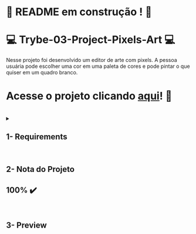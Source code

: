 # :construction: README em construção ! :construction:

# :computer: Trybe-03-Project-Pixels-Art :computer:

Nesse projeto foi desenvolvido um editor de arte com pixels. A pessoa usuária pode escolher uma cor em uma paleta de cores e pode pintar o que quiser em um quadro branco.

# Acesse o projeto clicando [aqui]()! :green_heart:

<br />

<details>
<summary>
  
## 1- Requirements
  
</summary>
 
### 1 - Adicione à página o título "Paleta de Cores".

<details>
  <summary>A página deve conter o título "Paleta de Cores"</summary>

- O título deverá ficar dentro de uma tag `h1` com o `id` denominado `title`;

- O texto do título deve ser **exatamente** "Paleta de Cores".

</details>

### 2 - Adicione à página uma paleta contendo quatro cores distintas.

<details>
  <summary>A página deve conter uma paleta com quatro opções de cores</summary>

- A paleta de cores deve ser um elemento com `id` denominado `color-palette`, e cada cor individual contida na paleta de cores deve possuir a `classe` chamada `color`;

- A cor de fundo de cada elemento da paleta deverá ser a cor que o elemento representa. **A única cor não permitida na paleta é a cor branca**;

- Cada elemento da paleta de cores deverá ter uma borda preta, sólida e com 1 pixel de largura;

- A paleta de cores deverá listar todas as cores disponíveis para utilização lado a lado, e deverá ser posicionada abaixo do título `Paleta de Cores`;

- A paleta de cores não deve conter cores repetidas.

</details>

### 3 - Adicione a cor **preta** como a primeira cor da paleta de cores.
  
A primeira cor na paleta criada no requisito 2 deve ser preta. As demais cores podem ser escolhidas livremente.<br />

### 4 - Adicione um botão para gerar cores aleatórias para a paleta de cores.

A primeira cor da sua paleta deve ser a cor preta, e as outras três cores devem ser geradas aleatoriamente ao clicar no botão.<br />

### 5 - Implemente uma função usando localStorage para que a paleta de cores gerada aleatoriamente seja mantida após recarregar a página.

As cores da paleta de cores que foram geradas aleatoriamente devem ser mantidas após recarregar a página<br />

### 6 - Adicione à página um quadro contendo 25 pixels.

<details>
  <summary>Sua página deve conter um quadro de pixels 5x5</summary>

- O quadro de *pixels* deve ter 5 elementos de largura e 5 elementos de comprimento;

- O quadro de *pixels* deve possuir o `id` denominado `pixel-board`, e cada *pixel* individual dentro do quadro deve possuir a `classe` denominada `pixel`;

- A cor inicial dos *pixels* que compõem o quadro de pixels deve ser branca;

- O quadro de *pixels* deve aparecer abaixo da paleta de cores.

</details>

### 7 - Faça com que cada pixel do quadro tenha largura e altura de 40 pixels e borda preta de 1 pixel de espessura.

Cada <code>pixel</code> do quadro deve possuir 40px de largura e 40px de altura e uma borda preta sólida de 1px de espessura<br />

### 8 - Defina a cor preta como cor inicial da paleta de cores

<details>
  <summary>A cor preta já deve estar selecionada na paleta para pintar os pixels do quadro ao iniciar a página.</summary>

- O elemento que posteriormente deverá receber a classe selected deve ser um dos elementos que possuem a classe color, como especificado no requisito 2.

- O elemento da cor preta deve possuir inicialmente a classe `selected`.

</details>

### 9 - Crie uma função para selecionar uma cor na paleta de cores e preencha os pixels no quadro.

<details>
  <summary>A cor clicada deve ser selecionada e poderá ser utilizada para preencher os quadros</summary>

- A cor clicada deve receber a `classe` `selected` e a cor previamente selecionada deve perder esta `classe`;

- Somente uma das cores da paleta pode ter a classe `selected` de cada vez;

- Os elementos que deverão receber a `classe` `selected` devem ser os mesmos elementos que possuem a classe `color`, como especificado no **requisito 2**.

</details>

### 10 - Crie uma função que permita preencher um pixel do quadro com a cor selecionada na paleta de cores.

O <code>pixel</code> do quadro clicado deve ter sua cor alterada para a cor selecionada na paleta de cores<br />

### 11 - Crie um botão que retorne a cor do quadro para a cor inicial.

 Sua página deve ter um botão que, ao ser clicado, deixe todos os <code>pixels</code> do quadro com a cor branca<br />

### 12 - Crie uma função para salvar e recuperar o seu desenho atual no localStorage

Os pixels, ao serem clicados, devem ter sua cor e posição salvas no localStorage. Quando recarregar a página, o quadro deve ser recuperado a partir do que foi salvo no localStorage.<br />

## Requisitos Bônus

### 13 - Crie um input que permita à pessoa usuária preencher um novo tamanho para o quadro de pixels.

<details>
  <summary>A página deve conter um input para que a pessoa usuária possa definir o tamanho do quadro de pixels</summary>

- Crie um input com `id` `board-size` posicionado entre a paleta de cores e o quadro de pixels para receber um valor maior que zero para definir o tamanho do quadro de pixels.

- Crie um botão que deve conter o texto "VQV" e `id` `generate-board`;

- O botão deve estar posicionado ao lado do input;

- O botão, ao ser clicado, deve alterar o tamanho do quadro para **N** pixels de largura e **N** pixels de altura, em que **N** é o número inserido no input. Ou seja, se o valor passado para o input for igual a 7, ao clicar no botão, será gerado um quadro de 49 pixels (7 pixels de largura x 7 pixels de altura);

- O input só deve aceitar número maiores que zero. Essa restrição **deve** ser feita usando os atributos do elemento `input`;

- Se nenhum valor for colocado no input ao clicar no botão, mostre um `alert` com o texto: "Board inválido!";

- O novo quadro deve ter todos os pixels preenchidos com a cor branca.

- O quadro salvo no localStorage deve ser apagado.

</details>

### 14 - Crie uma função que limite o tamanho mínimo e máximo do quadro de pixels.

<details>
  <summary>O quadro não pode ser definido com menos de 5 ou mais de 50 <code>pixels</code></summary>

- Caso o valor digitado no input `board-size` esteja fora do intervalo de 5 a 50, faça:

  1. Para um valor de `board-size` menor que 5, considere 5 `pixels` como o valor padrão;

  2. Para um valor de `board-size` maior que 50, considere 50 `pixels` como o valor padrão.

</details>

### 15 - Crie uma função para manter o tamanho novo do board ao recarregar a página.

O tamanho do board deve ser mantido ao recarregar a página usando localStorage<br />

</details>
<br />

## 2- Nota do Projeto

## 100% :heavy_check_mark:

<br />

## 3- Preview
